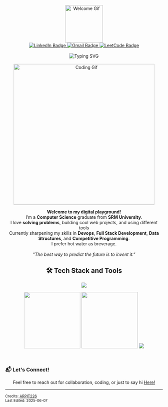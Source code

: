 <div align="center">
  <div id="header">
    <img src="https://media.giphy.com/media/M9gbBd9nbDrOTu1Mqx/giphy.gif" width="120" alt="Welcome Gif">
  </div>
  <div id="badges">
    <a href="https://www.linkedin.com/in/arpitsagar/" target="_blank">
      <img src="https://img.shields.io/badge/LinkedIn-blue?style=for-the-badge&logo=linkedin&logoColor=white" alt="LinkedIn Badge">
    </a>
    <a href="mailto:arpit226sagar@gmail.com" target="_blank">
  <img src="https://img.shields.io/badge/Gmail-white?style=for-the-badge&logo=gmail&logoColor=red" alt="Gmail Badge">
</a>
    <a href="https://leetcode.com/u/fruity_226/" target="_blank">
      <img src="https://img.shields.io/badge/Leetcode-black?style=for-the-badge&logo=leetcode&logoColor=yellow" alt="LeetCode Badge">
    </a>
  </div>
  <br>
  <img src="https://readme-typing-svg.demolab.com?font=Fira+Code&duration=2000&pause=1000&color=2DE7F7&center=true&vCenter=true&width=435&lines=Hi+there+%F0%9F%91%8B%2C+I'm+Arpit+Sagar!;Aspiring+Full+Stack+Developer;Problem+Solver+%7C+Tech+Enthusiast;Open+Source+Lover+%F0%9F%92%BB" alt="Typing SVG" />
  <br><br>
  <img src="https://media.giphy.com/media/L8K62iTDkzGX6/giphy.gif" width="450" alt="Coding Gif">
  <br>
  <p>
    <strong>Welcome to my digital playground!</strong><br>
    I’m a <b> Computer Science</b> graduate from <b>SRM University</b>.<br>
    I love <b>solving problems</b>, building cool web projects, and using different tools<br>
    Currently sharpening my skills in <b>Devops</b>, <b>Full Stack Development</b>, <b>Data Structures</b>, and <b>Competitive Programming</b>.<br>
    I prefer hot water as breverage</b>.<br>
    <br>
    <em>"The best way to predict the future is to invent it."</em>

<h2 align="center">🛠️ Tech Stack and Tools</h2>
<p align="center">
  <a href="https://skillicons.dev">
    <img src="https://skillicons.dev/icons?i=python,cpp,c,js,react,nodejs,express,mongodb,html,css,vscode,linux,aws,terraform,ansible,docker,kubernetes,jenkins,vscode,javascript,prometheus,grafana&perline=10" />
  </a>
</p>

<p align="center">
  <img height="180em" src="https://github-readme-stats.vercel.app/api?username=ARPIT226&show_icons=true&count_private=true&theme=tokyonight&hide=issues&hide_border=true&bg_color=00000000" />
  <img height="180em" src="https://github-readme-stats.vercel.app/api/top-langs/?username=ARPIT226&layout=compact&hide_border=true&theme=tokyonight&bg_color=00000000&langs_count=6&hide=jupyter%20notebook,mdx,tex,html,lua,php&exclude_repo=Pacman-AI" />
  <img src="https://github-readme-streak-stats.herokuapp.com?user=ARPIT226&theme=tokyonight&hide_border=true&background=FFFFFF00" />
</p>

  <br>
  <h3 align="left">📬 Let's Connect!</h3>
  <p>Feel free to reach out for collaboration, coding, or just to say hi <a href="https://www.linkedin.com/in/arpitsagar/">Here!</a><br></p>
</div>

---

<sub>
  Credits: <a href="https://github.com/ARPIT226">ARPIT226</a><br>
  Last Edited: 2025-06-07
</sub>
